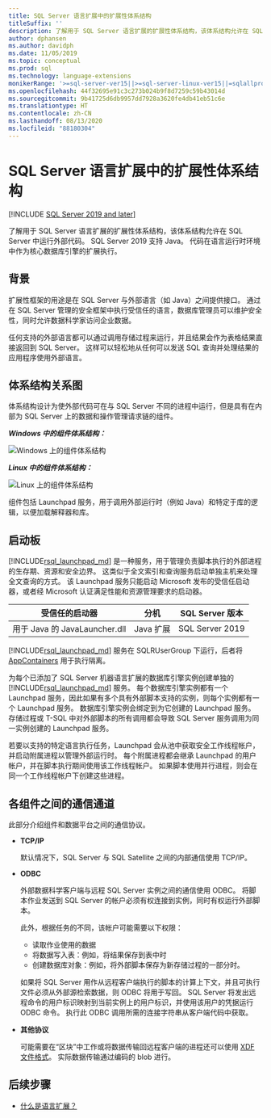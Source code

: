 ```yaml
---
title: SQL Server 语言扩展中的扩展性体系结构
titleSuffix: ''
description: 了解用于 SQL Server 语言扩展的扩展性体系结构，该体系结构允许在 SQL Server 中运行外部代码。 SQL Server 2019 支持 Java。 代码在语言运行时环境中作为核心数据库引擎的扩展执行。
author: dphansen
ms.author: davidph
ms.date: 11/05/2019
ms.topic: conceptual
ms.prod: sql
ms.technology: language-extensions
monikerRange: '>=sql-server-ver15||>=sql-server-linux-ver15||=sqlallproducts-allversions'
ms.openlocfilehash: 44f32695e91c3c273b024b9f8d7259c59b43014d
ms.sourcegitcommit: 9b41725d6db9957dd7928a3620fe4db41eb51c6e
ms.translationtype: HT
ms.contentlocale: zh-CN
ms.lasthandoff: 08/13/2020
ms.locfileid: "88180304"
---
```

# <a name="extensibility-architecture-in-sql-server-language-extensions"></a>SQL Server 语言扩展中的扩展性体系结构

[!INCLUDE [SQL Server 2019 and later](../../includes/applies-to-version/sqlserver2019.md)]

了解用于 SQL Server 语言扩展的扩展性体系结构，该体系结构允许在 SQL Server 中运行外部代码。 SQL Server 2019 支持 Java。 代码在语言运行时环境中作为核心数据库引擎的扩展执行。

## <a name="background"></a>背景

扩展性框架的用途是在 SQL Server 与外部语言（如 Java）之间提供接口。 通过在 SQL Server 管理的安全框架中执行受信任的语言，数据库管理员可以维护安全性，同时允许数据科学家访问企业数据。

<!-- We need to get a diagram like the one below.
The following diagram visually describes opportunities and benefits of the extensible architecture.

  ![Goals of integration with SQL Server](../media/ml-service-value-add.png "Machine Learning Services Value Add")
-->

任何支持的外部语言都可以通过调用存储过程来运行，并且结果会作为表格结果直接返回到 SQL Server。 这样可以轻松地从任何可以发送 SQL 查询并处理结果的应用程序使用外部语言。

## <a name="architecture-diagrams"></a>体系结构关系图

体系结构设计为使外部代码可在与 SQL Server 不同的进程中运行，但是具有在内部为 SQL Server 上的数据和操作管理请求链的组件。 
  
  ***Windows 中的组件体系结构：***

  ![Windows 上的组件体系结构](../media/generic-architecture-windows.png "Windows 上的组件体系结构")
  
  ***Linux 中的组件体系结构：***
  
  ![Linux 上的组件体系结构](../media/generic-architecture-linux.png "WindowsLinux 上的组件体系结构")
  
组件包括 Launchpad 服务，用于调用外部运行时（例如 Java）和特定于库的逻辑，以便加载解释器和库。

<a name="launchpad"></a>

## <a name="launchpad"></a>启动板

[!INCLUDE[rsql_launchpad_md](../../includes/rsql-launchpad-md.md)] 是一种服务，用于管理负责脚本执行的外部进程的生存期、资源和安全边界。 这类似于全文索引和查询服务启动单独主机来处理全文查询的方式。 该 Launchpad 服务只能启动 Microsoft 发布的受信任启动器，或者经 Microsoft 认证满足性能和资源管理要求的启动器。

| 受信任的启动器 | 分机 | SQL Server 版本 |
|-------------------|-----------|---------------------|
| 用于 Java 的 JavaLauncher.dll | Java 扩展 | SQL Server 2019 |

[!INCLUDE[rsql_launchpad_md](../../includes/rsql-launchpad-md.md)] 服务在 SQLRUserGroup 下运行，后者将 [AppContainers](https://docs.microsoft.com/windows/desktop/secauthz/appcontainer-isolation) 用于执行隔离。

为每个已添加了 SQL Server 机器语言扩展的数据库引擎实例创建单独的 [!INCLUDE[rsql_launchpad_md](../../includes/rsql-launchpad-md.md)] 服务。 每个数据库引擎实例都有一个 Launchpad 服务，因此如果有多个具有外部脚本支持的实例，则每个实例都有一个 Launchpad 服务。 数据库引擎实例会绑定到为它创建的 Launchpad 服务。 存储过程或 T-SQL 中对外部脚本的所有调用都会导致 SQL Server 服务调用为同一实例创建的 Launchpad 服务。

若要以支持的特定语言执行任务，Launchpad 会从池中获取安全工作线程帐户，并启动附属进程以管理外部运行时。 每个附属进程都会继承 Launchpad 的用户帐户，并在脚本执行期间使用该工作线程帐户。 如果脚本使用并行进程，则会在同一个工作线程帐户下创建这些进程。

## <a name="communication-channels-between-components"></a>各组件之间的通信通道

此部分介绍组件和数据平台之间的通信协议。

+ **TCP/IP**

  默认情况下，SQL Server 与 SQL Satellite 之间的内部通信使用 TCP/IP。

+ **ODBC**

  外部数据科学客户端与远程 SQL Server 实例之间的通信使用 ODBC。 将脚本作业发送到 SQL Server 的帐户必须有权连接到实例，同时有权运行外部脚本。

  此外，根据任务的不同，该帐户可能需要以下权限：

  + 读取作业使用的数据
  + 将数据写入表：例如，将结果保存到表中时
  + 创建数据库对象：例如，将外部脚本保存为新存储过程的一部分时。

  如果将 SQL Server 用作从远程客户端执行的脚本的计算上下文，并且可执行文件必须从外部源检索数据，则 ODBC 将用于写回。 SQL Server 将发出远程命令的用户标识映射到当前实例上的用户标识，并使用该用户的凭据运行 ODBC 命令。 执行此 ODBC 调用所需的连接字符串从客户端代码中获取。

+ **其他协议**

  可能需要在“区块”中工作或将数据传输回远程客户端的进程还可以使用 [XDF 文件格式](https://docs.microsoft.com/machine-learning-server/r/concept-what-is-xdf)。 实际数据传输通过编码的 blob 进行。

## <a name="next-steps"></a>后续步骤

+ [什么是语言扩展？](../language-extensions-overview.md)

